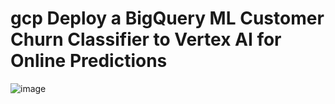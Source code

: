 # gcp Deploy a BigQuery ML Customer Churn Classifier to Vertex AI for Online Predictions 

![image](https://cdn.qwiklabs.com/pkJ0xATamv62qQLq4yzUNpplBXLNAxeaKliuTn5TcLs%3D) 
